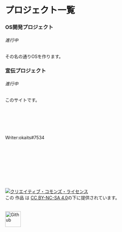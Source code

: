 # プロジェクト一覧

### OS開発プロジェクト
###### 進行中
その名の通りOSを作ります。

### 宣伝プロジェクト
###### 進行中
このサイトです。
<br><br><br><br><br><br><br>
Writer:okaits#7534
<br>
<br>
<br>
<br>
<br>
<br>
<br>
<br>
<br>
<br>
<a rel="license" href="http://creativecommons.org/licenses/by-nc-sa/4.0/"><img alt="クリエイティブ・コモンズ・ライセンス" style="border-width:0" src="https://i.creativecommons.org/l/by-nc-sa/4.0/88x31.png" /></a><br />この 作品 は <a rel="license" href="http://creativecommons.org/licenses/by-nc-sa/4.0/">CC BY-NC-SA 4.0</a>の下に提供されています。
<br><br><br><a href="https://github.com/linuxcodevserver/linuxcodevserver.github.io"><img src="https://ideal-reality.com/wp-content/uploads/GitThumbnail.png" alt="Github" width="50"></a>
